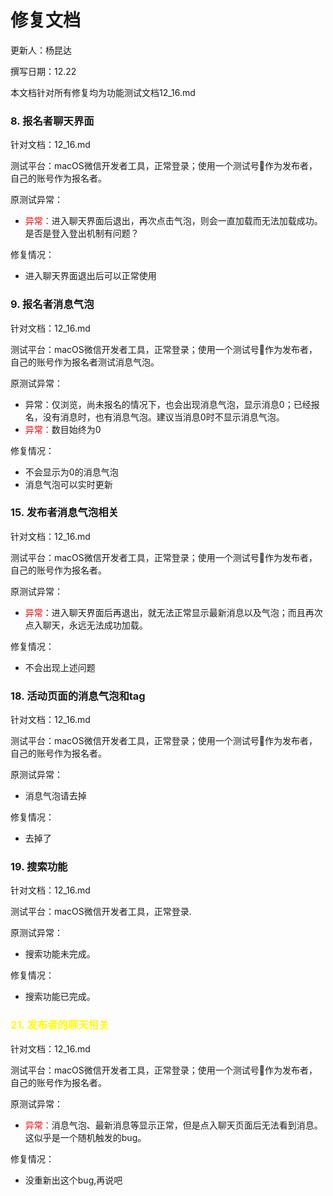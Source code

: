 # 修复文档

更新人：杨昆达

撰写日期：12.22

本文档针对所有修复均为功能测试文档12_16.md

### 8. 报名者聊天界面

针对文档：12_16.md

测试平台：macOS微信开发者工具，正常登录；使用一个测试号🐖作为发布者，自己的账号作为报名者。

原测试异常：

- <font color=red>异常：</font>进入聊天界面后退出，再次点击气泡，则会一直加载而无法加载成功。是否是登入登出机制有问题？

修复情况：

- 进入聊天界面退出后可以正常使用

### 9. 报名者消息气泡

针对文档：12_16.md

测试平台：macOS微信开发者工具，正常登录；使用一个测试号🐖作为发布者，自己的账号作为报名者测试消息气泡。

原测试异常：

- 异常：仅浏览，尚未报名的情况下，也会出现消息气泡，显示消息0；已经报名，没有消息时，也有消息气泡。建议当消息0时不显示消息气泡。
- <font color=red>异常：</font>数目始终为0

修复情况：

- 不会显示为0的消息气泡
- 消息气泡可以实时更新

### 15. 发布者消息气泡相关

针对文档：12_16.md

测试平台：macOS微信开发者工具，正常登录；使用一个测试号🐖作为发布者，自己的账号作为报名者。

原测试异常：

- <font color='red'>异常</font>：进入聊天界面后再退出，就无法正常显示最新消息以及气泡；而且再次点入聊天，永远无法成功加载。

修复情况：

- 不会出现上述问题

### 18. 活动页面的消息气泡和tag

针对文档：12_16.md

测试平台：macOS微信开发者工具，正常登录；使用一个测试号🐖作为发布者，自己的账号作为报名者。

原测试异常：

- 消息气泡请去掉

修复情况：

- 去掉了

### 19. 搜索功能

针对文档：12_16.md

测试平台：macOS微信开发者工具，正常登录.

原测试异常：

- 搜索功能未完成。

修复情况：

- 搜索功能已完成。

### <font color=yellow>21. 发布者的聊天相关</font>

针对文档：12_16.md

测试平台：macOS微信开发者工具，正常登录；使用一个测试号🐖作为发布者，自己的账号作为报名者。

原测试异常：

- <font color=red>异常：</font>消息气泡、最新消息等显示正常，但是点入聊天页面后无法看到消息。这似乎是一个随机触发的bug。

修复情况：

- 没重新出这个bug,再说吧